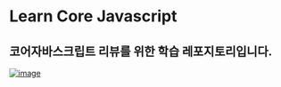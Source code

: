 # Learn Core Javascript
## 코어자바스크립트 리뷰를 위한 학습 레포지토리입니다.

[![image](https://github.com/user-attachments/assets/04603811-726e-483a-aff5-87e445230e56)](https://product.kyobobook.co.kr/detail/S000001766397)
